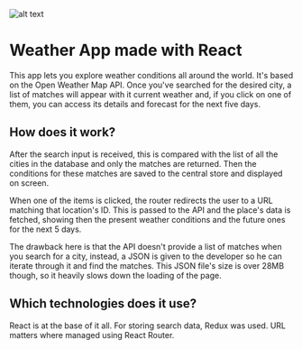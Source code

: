 ![alt text](https://drive.google.com/uc?id=1Sqr78CiTLUi-9eIbLZ5CT_KL1bxx1P2Y)

# Weather App made with React

This app lets you explore weather conditions all around the world. It's based on the Open Weather Map API. Once you've searched for the desired city, a list of matches will appear with it current weather and, if you click on one of them, you can access its details and forecast for the next five days.

## How does it work?

After the search input is received, this is compared with the list of all the cities in the database and only the matches are returned. Then the conditions for these matches are saved to the central store and displayed on screen.

When one of the items is clicked, the router redirects the user to a URL matching that location's ID. This is passed to the API and the place's data is fetched, showing then the present weather conditions and the future ones for the next 5 days.

The drawback here is that the API doesn't provide a list of matches when you search for a city, instead, a JSON is given to the developer so he can iterate through it and find the matches. This JSON file's size is over 28MB though, so it heavily slows down the loading of the page.

## Which technologies does it use?

React is at the base of it all. For storing search data, Redux was used. URL matters where managed using React Router.
